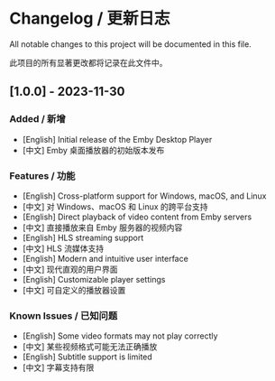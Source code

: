 # Changelog / 更新日志

All notable changes to this project will be documented in this file.

此项目的所有显著更改都将记录在此文件中。

## [1.0.0] - 2023-11-30

### Added / 新增
- [English] Initial release of the Emby Desktop Player
- [中文] Emby 桌面播放器的初始版本发布

### Features / 功能
- [English] Cross-platform support for Windows, macOS, and Linux
- [中文] 对 Windows、macOS 和 Linux 的跨平台支持
- [English] Direct playback of video content from Emby servers
- [中文] 直接播放来自 Emby 服务器的视频内容
- [English] HLS streaming support
- [中文] HLS 流媒体支持
- [English] Modern and intuitive user interface
- [中文] 现代直观的用户界面
- [English] Customizable player settings
- [中文] 可自定义的播放器设置

### Known Issues / 已知问题
- [English] Some video formats may not play correctly
- [中文] 某些视频格式可能无法正确播放
- [English] Subtitle support is limited
- [中文] 字幕支持有限 